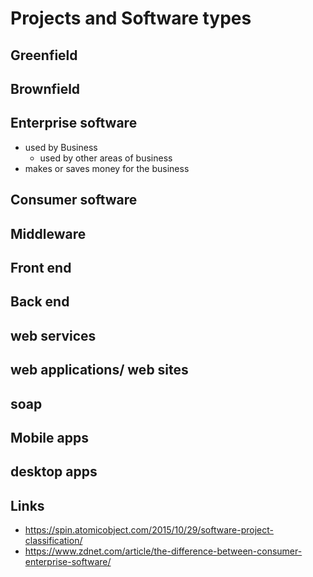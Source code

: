 # Projects and Software types

## Greenfield

## Brownfield

## Enterprise software

- used by Business
  - used by other areas of business
- makes or saves money for the business

## Consumer software

## Middleware

## Front end

## Back end

## web services

## web applications/ web sites

## soap

## Mobile apps

## desktop apps

## Links

- https://spin.atomicobject.com/2015/10/29/software-project-classification/
- https://www.zdnet.com/article/the-difference-between-consumer-enterprise-software/

